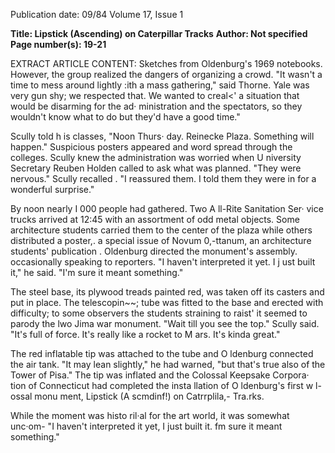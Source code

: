 Publication date: 09/84
Volume 17, Issue 1

**Title: Lipstick (Ascending) on Caterpillar Tracks**
**Author: Not specified**
**Page number(s): 19-21**

EXTRACT ARTICLE CONTENT:
Sketches from Oldenburg's 1969 notebooks. 
However, the group realized the 
dangers of organizing a crowd. "It 
wasn't a time to mess around lightly 
:ith a mass gathering," said Thorne. 
Yale was very gun shy; we respected 
that. We wanted to creal<' a situation 
that would be disarming for the ad· 
ministration and the spectators, so 
they wouldn't know what to do but 
they'd have a good time." 


Scully told h is classes, "Noon Thurs· 
day. Reinecke Plaza. Something will 
happen." Suspicious posters appeared 
and word spread through the colleges. 
Scully knew the administration was 
worried when U niversity Secretary 
Reuben Holden called to ask what was 
planned. "They were nervous." Scully 
recalled . "I reassured them. I told them 
they were in for a wonderful surprise." 


By noon nearly I 000 people had 
gathered. Two A ll-Rite Sanitation Ser· 
vice trucks arrived at 12:45 with an 
assortment of odd metal objects. Some 
architecture students carried them to 
the center of the plaza while others 
distributed a poster,. a special issue of 
Novum 
0,-ttanum, 
an 
architecture 
students' publication . Oldenburg 
directed the monument's assembly. 
occasionally speaking to reporters. "I 
haven't interpreted it yet. I j ust built 
it," 
he said. "I'm 
sure it 
meant 
something." 


The steel base, its plywood treads 
painted red, was taken off its casters 
and put in place. The telescopin~~; tube 
was fitted to the base and erected with 
difficulty; 
to 
some observers 
the 
students straining to raist' it seemed to 
parody the lwo Jima war monument. 
"Wait till you see the top." Scully said. 
"It's full of force. It's really like a rocket 
to M ars. It's kinda great." 


The red inflatable tip was attached 
to the tube and O ldenburg connected 
the air tank. "It may lean slightly," he 
had warned, "but that's true also of the 
Tower of Pisa." The tip was inflated 
and the Colossal Keepsake Corpora· 
tion of Connecticut had completed the 
insta llation of O ldenburg's first w l-
ossal monu ment, Lipstick (A scmdinf!) on 
Catrrplila,- Tra.rks. 


While the moment was histo ril·al for 
the art world, it was somewhat unc·om-
"I haven't interpreted it yet, I just built it. fm sure it 
meant something."